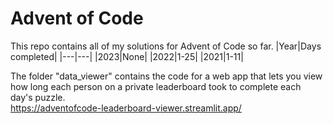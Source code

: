 # Advent of Code
This repo contains all of my solutions for Advent of Code so far.
|Year|Days completed|
|---|---|
|2023|None|
|2022|1-25|
|2021|1-11|

The folder "data_viewer" contains the code for a web app that lets you view how long each person on a private leaderboard took to complete each day's puzzle.\
https://adventofcode-leaderboard-viewer.streamlit.app/
